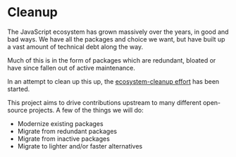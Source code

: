 # Cleanup

The JavaScript ecosystem has grown massively over the years, in good and bad
ways. We have all the packages and choice we want, but have built up a vast
amount of technical debt along the way.

Much of this is in the form of packages which are redundant, bloated or have
since fallen out of active maintenance.

In an attempt to clean up this up, the
[ecosystem-cleanup effort](https://github.com/43081j/ecosystem-cleanup) has
been started.

This project aims to drive contributions upstream to many different open-source
projects. A few of the things we will do:

- Modernize existing packages
- Migrate from redundant packages
- Migrate from inactive packages
- Migrate to lighter and/or faster alternatives
